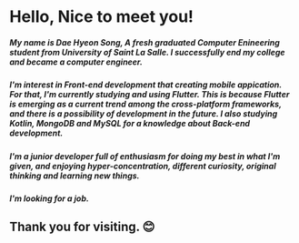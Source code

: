 # Hello, Nice to meet you!

##### My name is Dae Hyeon Song, A fresh graduated Computer Enineering student from University of Saint La Salle. I successfully end my college and became a computer engineer.

##### I'm interest in Front-end development that creating mobile appication. For that, I'm currently studying and using Flutter. This is because Flutter is emerging as a current trend among the cross-platform frameworks, and there is a possibility of development in the future. I also studying Kotlin, MongoDB and MySQL for a knowledge about Back-end development.

##### I'm a junior developer full of enthusiasm for doing my best in what I'm given, and enjoying hyper-concentration, different curiosity, original thinking and learning new things.

##### I'm looking for a job.

## Thank you for visiting. 😊
